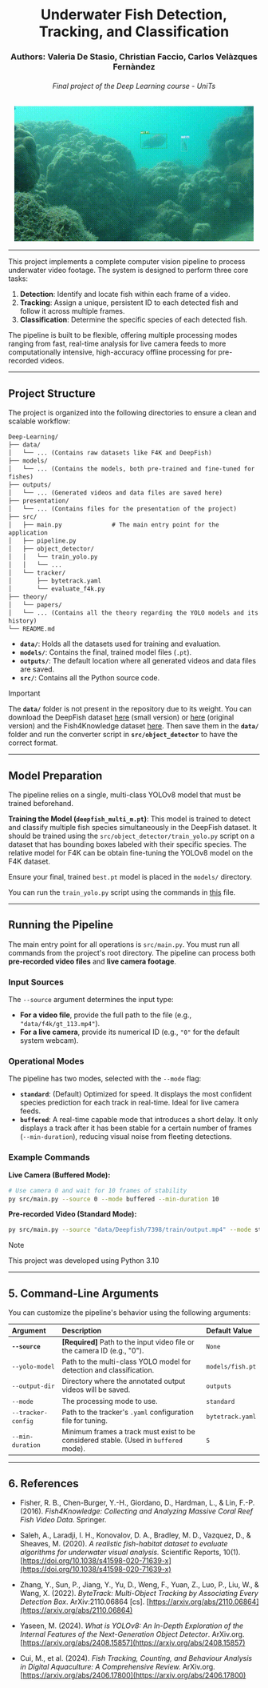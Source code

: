 <div align="center">
    <h1>Underwater Fish Detection, Tracking, and Classification</h1>
    <h3>Authors: Valeria De Stasio, Christian Faccio, Carlos Velàzques Fernàndez</h3>
    <h6>Final project of the Deep Learning course - UniTs</h6>
</div>

<div align="center">
    <img src="presentation/videos/7426_standard_classified.gif" alt="Video
  Demo" />
  </div>

  ---

This project implements a complete computer vision pipeline to process underwater video footage. The system is designed to perform three core tasks:

1.  **Detection**: Identify and locate fish within each frame of a video.
2.  **Tracking**: Assign a unique, persistent ID to each detected fish and follow it across multiple frames.
3.  **Classification**: Determine the specific species of each detected fish.

The pipeline is built to be flexible, offering multiple processing modes ranging from fast, real-time analysis for live camera feeds to more computationally intensive, high-accuracy offline processing for pre-recorded videos.

---

## Project Structure

The project is organized into the following directories to ensure a clean and scalable workflow:

```
Deep-Learning/
├── data/
│   └── ... (Contains raw datasets like F4K and DeepFish)
├── models/
│   └── ... (Contains the models, both pre-trained and fine-tuned for fishes)
├── outputs/
│   └── ... (Generated videos and data files are saved here)
├── presentation/
│   └── ... (Contains files for the presentation of the project)
├── src/
│   ├── main.py              # The main entry point for the application
│   ├── pipeline.py             
│   ├── object_detector/
│   │   └── train_yolo.py
│   │   └── ...
│   └── tracker/
│       ├── bytetrack.yaml
│       └── evaluate_f4k.py
├── theory/
│   └── papers/
│   └── ... (Contains all the theory regarding the YOLO models and its history)
└── README.md
```

* **`data/`**: Holds all the datasets used for training and evaluation.
* **`models/`**: Contains the final, trained model files (`.pt`).
* **`outputs/`**: The default location where all generated videos and data files are saved.
* **`src/`**: Contains all the Python source code.

> [!IMPORTANT]
> The **`data/`** folder is not present in the repository due to its weight.
> You can download the DeepFish dataset [here](https://www.kaggle.com/datasets/vencerlanz09/deep-fish-object-detection) (small version) or [here](https://alzayats.github.io/DeepFish/) (original version) and the Fish4Knowledge dataset [here](https://homepages.inf.ed.ac.uk/rbf/Fish4Knowledge/resources.htm).
> Then save them in the **`data/`** folder and run the converter script in **`src/object_detector`** to have the correct format.

---

## Model Preparation

The pipeline relies on a single, multi-class YOLOv8 model that must be trained beforehand.

**Training the Model (`deepfish_multi_m.pt`)**: This model is trained to detect and classify multiple fish species simultaneously in the DeepFish dataset. It should be trained using the `src/object_detector/train_yolo.py` script on a dataset that has bounding boxes labeled with their specific species. The relative model for F4K can be obtain fine-tuning the YOLOv8 model on the F4K dataset.

Ensure your final, trained `best.pt` model is placed in the `models/` directory.

You can run the `train_yolo.py` script using the commands in [this](src/object_detector/README.md) file.

---

## Running the Pipeline

The main entry point for all operations is `src/main.py`. You must run all commands from the project's root directory. The pipeline can process both **pre-recorded video files** and **live camera footage**.

### Input Sources

The `--source` argument determines the input type:
* **For a video file**, provide the full path to the file (e.g., `"data/f4k/gt_113.mp4"`).
* **For a live camera**, provide its numerical ID (e.g., `"0"` for the default system webcam).

### Operational Modes

The pipeline has two modes, selected with the `--mode` flag:

* **`standard`**: (Default) Optimized for speed. It displays the most confident species prediction for each track in real-time. Ideal for live camera feeds.
* **`buffered`**: A real-time capable mode that introduces a short delay. It only displays a track after it has been stable for a certain number of frames (`--min-duration`), reducing visual noise from fleeting detections.

### Example Commands

**Live Camera (Buffered Mode):**
```bash
# Use camera 0 and wait for 10 frames of stability
py src/main.py --source 0 --mode buffered --min-duration 10
```

**Pre-recorded Video (Standard Mode):**
```bash
py src/main.py --source "data/Deepfish/7398/train/output.mp4" --mode standard --yolo-model "models/fish.pt"
```

> [!NOTE]  
> This project was developed using Python 3.10


---

## 5. Command-Line Arguments

You can customize the pipeline's behavior using the following arguments:

| Argument | Description | Default Value |
| :--- | :--- | :--- |
| **`--source`** | **[Required]** Path to the input video file or the camera ID (e.g., "0"). | `None` |
| `--yolo-model` | Path to the multi-class YOLO model for detection and classification. | `models/fish.pt` |
| `--output-dir` | Directory where the annotated output videos will be saved. | `outputs` |
| `--mode` | The processing mode to use. | `standard` |
| `--tracker-config`| Path to the tracker's `.yaml` configuration file for tuning. | `bytetrack.yaml` |
| `--min-duration` | Minimum frames a track must exist to be considered stable. (Used in `buffered` mode).| `5` |


---

## 6. References

- Fisher, R. B., Chen-Burger, Y.-H., Giordano, D., Hardman, L., & Lin, F.-P. (2016). *Fish4Knowledge: Collecting and Analyzing Massive Coral Reef Fish Video Data*. Springer.

- Saleh, A., Laradji, I. H., Konovalov, D. A., Bradley, M. D., Vazquez, D., & Sheaves, M. (2020). *A realistic fish-habitat dataset to evaluate algorithms for underwater visual analysis.* Scientific Reports, 10(1). [https://doi.org/10.1038/s41598-020-71639-x](https://doi.org/10.1038/s41598-020-71639-x)

- Zhang, Y., Sun, P., Jiang, Y., Yu, D., Weng, F., Yuan, Z., Luo, P., Liu, W., & Wang, X. (2022). *ByteTrack: Multi-Object Tracking by Associating Every Detection Box*. ArXiv:2110.06864 [cs]. [https://arxiv.org/abs/2110.06864](https://arxiv.org/abs/2110.06864)

- Yaseen, M. (2024). *What is YOLOv8: An In-Depth Exploration of the Internal Features of the Next-Generation Object Detector*. ArXiv.org. [https://arxiv.org/abs/2408.15857](https://arxiv.org/abs/2408.15857)

- Cui, M., et al. (2024). *Fish Tracking, Counting, and Behaviour Analysis in Digital Aquaculture: A Comprehensive Review.* ArXiv.org. [https://arxiv.org/abs/2406.17800](https://arxiv.org/abs/2406.17800)
